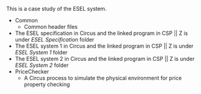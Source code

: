 This is a case study of the ESEL system.

- Common
    + Common header files
- The ESEL specification in Circus and the linked program in CSP || Z is under *ESEL Specification* folder
- The ESEL system 1 in Circus and the linked program in CSP || Z is under *ESEL System 1* folder
- The ESEL system 2 in Circus and the linked program in CSP || Z is under *ESEL System 2* folder
- PriceChecker
    + A Circus process to simulate the physical environment for price property checking

